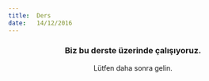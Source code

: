 ```yaml
---
title:  Ders
date:   14/12/2016
---
```


### <center>Biz bu derste üzerinde çalışıyoruz.</center>
<center>Lütfen daha sonra gelin.</center>